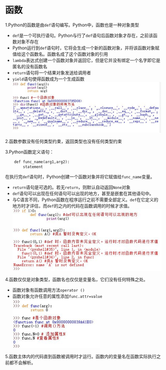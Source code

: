 <!--
    作者：华校专
    email: huaxz1986@163.com
**  本文档可用于个人学习目的，不得用于商业目的  **
-->
# 函数
1.Python的函数是由`def`语句编写。Python中，函数也是一种对象类型

* `def`是一个可执行语句。Python与行了`def`语句后函数对象才存在，之前该函数对象不存在
* Python运行到`def`语句时，它将会生成一个新的函数对象，并将该函数对象赋值给这个函数名。函数名成了这个函数对象的引用
* `lambda`表达式创建一个函数对象并返回它，但是它并没有绑定一个名字即它是匿名的没有函数名
* `return`语句将一个结果对象发送给调用者
* `yield`语句使得函数成为一个生成函数  
  ![函数定义](../imgs/python_17_1.JPG)

2.函数参数没有任何类型约束，返回类型也没有任何类型约束

3.Python函数定义语句：

```
	def func_name(arg1,arg2):
		statement
```

在执行完`def`语句时，Python创建一个函数对象并将它赋值给`func_name`变量。

* `return`语句是可选的。若无`return`，则默认自动返回`None`对象
* `def`语句可以出现在任何语句可以出现的地方，甚至是嵌套在其他语句中。
* 与C语言不同，Python函数在程序运行之前不需要全部定义。`def`在它定义的地方时才评估，而`def`的之内的代码在函数调用的时候才求值。  
  ![函数定义与执行区别](../imgs/python_17_2.JPG)

4.函数仅仅是对象类型，函数名也仅仅是变量名，它们没有任何特殊之处。

* 函数对象有函数调用方法`operator ()`
* 函数对象允许任意的属性添加`func.attr=value`  
  ![函数对象](../imgs/python_17_3.JPG)

5.函数主体内的代码直到函数被调用时才运行。函数内的变量名在函数实际执行之前都不会解析。